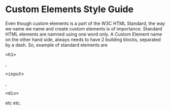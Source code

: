 # Custom Elements Style Guide

Even though custom elements is a part of the W3C HTML Standard, the way we name we name and create custom elements is of importance. Standard HTML elements are namned using one word only. A Custom Element name on the other hand side, always needs to have 2 building blocks, separated by a dash. So, example of standard elements are <xmp><h1></xmp>, <xmp><input></xmp>, <xmp><div></xmp> etc etc.
